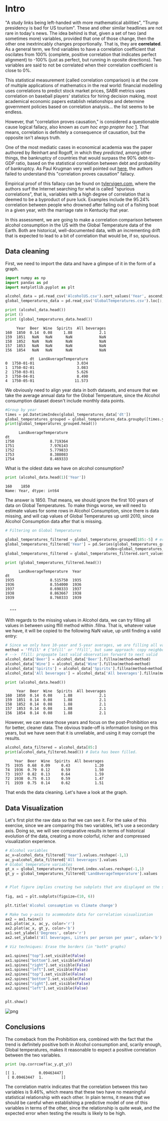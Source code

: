
# Intro
"A study links being left-handed with more mathematical abilities", "Trump presidency is bad for US tourism". These and other similar headlines are not rare in today's news. The idea behind is that, given a set of two (and sometimes more) variables, provided that one of those change, then the other one inextrincably changes proportionally. That is, they are __correlated__. As a general term, we find variables to have a correlation coefficient that oscilates from 100% (complete, positive correlation that indicates perfect alignment) to -100% (just as perfect, but running in oposite directions). Two variables are said to not be correlated when their correlation coefficient is close to 0%.

This statistical measurement (called correlation comparison) is at the core of multiple applications of mathematics in the real world: financial modelling uses correlations to predict stock market prices, SABR metrics uses correlation on baseball players' statistics for hiring decision making, most academical economic papers establish relationships and determine government policies based on correlation analysis... the list seems to be endless.

However, that "correlation proves causation," is considered a questionable cause logical fallacy, also known as _cum hoc ergo propter hoc_ [1](https://en.wikipedia.org/wiki/Correlation_does_not_imply_causation). That means, correlation is definitely a consequence of causation, but the opposite isn't always truth. 

One of the most mediatic cases in economical academia was the paper authored by Reinhart and Rogoff, in which they _predicted_, among other things, the bankruptcy of countries that would surpass the 90% debt-to-GDP ratio, based on the statistical correlation between debt and probability of bankruptcy. As Paul Krugman very well pointed out [here](https://krugman.blogs.nytimes.com/2013/04/16/reinhart-rogoff-continued/?_r=0), the authors failed to understand this "correlation proves causation" fallacy.

Empirical proof of this fallacy can be found on [tylervigen.com](http://www.tylervigen.com/spurious-correlations), where the authors surf the Internet searching for what is called "spurious correlations", that is, variables with a high degree of correlation that is deemed to be a byproduct of pure luck. Examples include the 95.24% correlation between people who drowned after falling out of a fishing boat in a given year, with the marriage rate in Kentucky that year.

In this assessment, we are going to make a correlation comparison between alcohol consumption in the US with the Global Temperature data of the Earth. Both are historical, well-documented data, with an incrementing drift that is expected to lead to a bit of correlation that would be, if so, spurious.

## Data cleaning
First, we need to import the data and have a glimpse of it in the form of a graph.


```python
import numpy as np
import pandas as pd
import matplotlib.pyplot as plt

alcohol_data = pd.read_csv('AlcoholUS.csv').sort_values('Year', ascending=True)
global_temperatures_data = pd.read_csv('GlobalTemperatures.csv').loc[:,'dt':'LandAverageTemperature']

print (alcohol_data.head())
print ()
print (global_temperatures_data.head())


```

         Year  Beer  Wine  Spirits  All beverages
    160  1850  0.14  0.08     1.88            2.1
    159  1851   NaN   NaN      NaN            NaN
    158  1852   NaN   NaN      NaN            NaN
    157  1853   NaN   NaN      NaN            NaN
    156  1854   NaN   NaN      NaN            NaN
    
               dt  LandAverageTemperature
    0  1750-01-01                   3.034
    1  1750-02-01                   3.083
    2  1750-03-01                   5.626
    3  1750-04-01                   8.490
    4  1750-05-01                  11.573


We obviously need to align year data in both datasets, and ensure that we take the average annual data for the Global Temperature, since the Alcohol consumption dataset doesn't include monthly data points.


```python
#Group by year
times = pd.DatetimeIndex(global_temperatures_data['dt'])
global_temperatures_grouped = global_temperatures_data.groupby([times.year]).mean()  # Average by year
print(global_temperatures_grouped.head())


```

          LandAverageTemperature
    dt                          
    1750                8.719364
    1751                7.976143
    1752                5.779833
    1753                8.388083
    1754                8.469333


What is the oldest data we have on alcohol consumption?


```python
print (alcohol_data.head(1)['Year'])
```

    160    1850
    Name: Year, dtype: int64


The answer is 1850. That means, we should ignore the first 100 years of data on Global Temperatures. To make things worse, we will need to estimate values for some rows in Alcohol Consumption, since there is data missing, and will cap values of Global Temperatures up until 2010, since Alcohol Consumption data after that is missing.


```python
# Filtering on Global Temperatures

global_temperatures_filtered = global_temperatures_grouped[185:-5] # erase the first 100 and the last 5 (1935 - 2010)
global_temperatures_filtered['Year'] = pd.Series(global_temperatures_grouped['LandAverageTemperature'].index,
                                             index=global_temperatures_grouped.index)
global_temperatures_filtered = global_temperatures_filtered.sort_values('Year', ascending=True)

print (global_temperatures_filtered.head())

```

          LandAverageTemperature  Year
    dt                                
    1935                8.515750  1935
    1936                8.554000  1936
    1937                8.698333  1937
    1938                8.863667  1938
    1939                8.760333  1939


      """



With regards to the missing values in Alcohol data, we can try filling all values in between using ffill method within .fillna. That is, whatever value we have, it will be copied to the following NaN value, up until finding a valid entry:


```python
# Since we only have 10-year and 5-year averages, we are filling all values in between with this values.
method = 'ffill' # {‘bfill’ or ‘ffill’, but same approach: copy neighbour's value} 
# -->  ffill: propagate last valid observation forward to next valid
alcohol_data['Beer'] = alcohol_data['Beer'].fillna(method=method)
alcohol_data['Wine'] = alcohol_data['Wine'].fillna(method=method)
alcohol_data['Spirits'] = alcohol_data['Spirits'].fillna(method=method)
alcohol_data['All beverages'] = alcohol_data['All beverages'].fillna(method=method)

print (alcohol_data.head())
```

         Year  Beer  Wine  Spirits  All beverages
    160  1850  0.14  0.08     1.88            2.1
    159  1851  0.14  0.08     1.88            2.1
    158  1852  0.14  0.08     1.88            2.1
    157  1853  0.14  0.08     1.88            2.1
    156  1854  0.14  0.08     1.88            2.1


However, we can erase those years and focus on the post-Prohibition era for better, cleaner data. The obvious trade-off is information losing on this years, but we have seen that it is unreliable, and using it may corrupt the results.


```python
alcohol_data_filtered = alcohol_data[85:]
print(alcohol_data_filtered.head()) # Data has been filled.
```

        Year  Beer  Wine  Spirits  All beverages
    75  1935  0.68  0.09     0.43           1.20
    74  1936  0.79  0.12     0.59           1.50
    73  1937  0.82  0.13     0.64           1.59
    72  1938  0.75  0.13     0.59           1.47
    71  1939  0.75  0.14     0.62           1.51


That ends the data cleaning. Let's have a look at the graph.

## Data Visualization

Let's first plot the raw data so that we can see it.
For the sake of this exercise, since we are comparing this two variables, let's use a secondary axis. Doing so, we will see comparative results in terms of historical evolution of the data, creating a more colorful, richer and compressed visualization experience.





```python
# Alcohol variables
ac_x=alcohol_data_filtered['Year'].values.reshape(-1,1)
ac_y=alcohol_data_filtered['All beverages'].values
# Global temperature variables
gt_x = global_temperatures_filtered.index.values.reshape(-1,1)
gt_y = global_temperatures_filtered['LandAverageTemperature'].values


# Plot figure implies creating two subplots that are displayed on the same figure.
  
fig, ax1 = plt.subplots(figsize=(10, 6))

plt.title('Alcohol consumption vs Climate change')

# Make two y-axis to acommodate data for correlation visualization
ax2 = ax1.twinx()
ax1.plot(ac_x, ac_y, color='r')
ax2.plot(ac_x, gt_y, color='b')
ax1.set_ylabel('Degrees', color='r')
ax2.set_ylabel('All beverages, Liters per person per year', color='b')

# Viz techniques: Erase the borders (in "both" graphs)

ax1.spines["top"].set_visible(False)    
ax1.spines["bottom"].set_visible(False)    
ax1.spines["right"].set_visible(False)    
ax1.spines["left"].set_visible(False)
ax2.spines["top"].set_visible(False)    
ax2.spines["bottom"].set_visible(False)    
ax2.spines["right"].set_visible(False)    
ax2.spines["left"].set_visible(False)


plt.show()


```


![png](output_16_0.png)


## Conclusions
The comeback from the Prohibition era, combined with the fact that the trend is definitely positive both in Alcohol consumption and, scarily enough, Global temperatures, makes it reasonable to expect a positive correlation between the two variables.


```python
print (np.corrcoef(ac_y,gt_y))
```

    [[ 1.          0.09463447]
     [ 0.09463447  1.        ]]


The correlation matrix indicates that the correlation between this two variables is 9.46%, which means that these two have no meaningful statistical relationship with each other. In plain terms, it means that we should be careful when establishing a predictive model of one of this variables in terms of the other, since the relationship is quite weak, and the expected error when testing the results is likely to be high.
